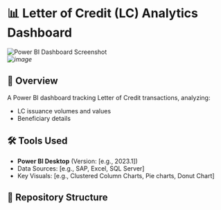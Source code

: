 # 📊 Letter of Credit (LC) Analytics Dashboard

![Power BI Dashboard Screenshot](/screenshots/dashboard-preview.png)  
*![image](https://github.com/user-attachments/assets/9b93621a-c9a9-4fd7-9f9a-10233a4168a6)*

## 🌟 Overview
A Power BI dashboard tracking Letter of Credit transactions, analyzing:  
- LC issuance volumes and values  
- Beneficiary details  

## 🛠️ Tools Used
- **Power BI Desktop** (Version: [e.g., 2023.1])  
- Data Sources: [e.g., SAP, Excel, SQL Server]  
- Key Visuals: [e.g., Clustered Column Charts, Pie charts, Donut Chart]  

## 📂 Repository Structure
